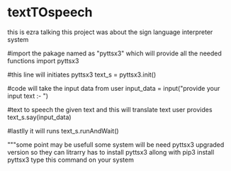 # textTOspeech
this is ezra talking this project was about the sign language interpreter system

#import the pakage named as "pyttsx3" which will provide all the needed functions
import pyttsx3

#this line will initiates pyttsx3 
text_s = pyttsx3.init()

#code will take the input data from user
input_data = input("provide your input text :- ")

#text to speech the given text and this will translate text user provides
text_s.say(input_data)

#lastlly it will runs 
text_s.runAndWait()

"""some point may be usefull some system will be need pyttsx3 upgraded version so they can litrarry has to install pyttsx3 allong with
pip3 install pyttsx3 type this command on your system 
